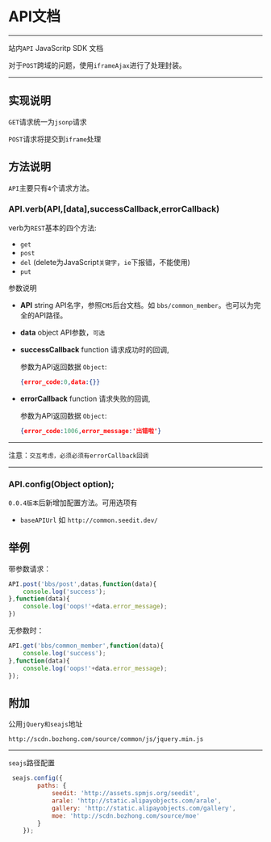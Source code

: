 # API文档

---

<!-- [![Build Status](https://secure.travis-ci.org/aralejs/API.png)](https://travis-ci.org/seedit/API)
[![Coverage Status](https://coveralls.io/repos/aralejs/API/badge.png?branch=master)](https://coveralls.io/r/seedit/API) -->


站内`API` JavaScritp SDK 文档

对于`POST`跨域的问题，使用`iframeAjax`进行了处理封装。

---

## 实现说明

`GET`请求统一为`jsonp`请求

`POST`请求将提交到`iframe`处理

## 方法说明

`API`主要只有`4`个请求方法。


### API.verb(API,[data],successCallback,errorCallback)


verb为`REST`基本的四个方法:

+ `get`
+ `post`
+ `del` (delete为JavaScript`关键字`，`ie`下报错，不能使用)
+ `put`


参数说明

+ **API** string API名字，参照`CMS`后台文档。如 `bbs/common_member`。也可以为完全的API路径。
+ **data** object API参数，`可选`
+ **successCallback** function 请求成功时的回调,

    参数为API返回数据 `Object`:

    ```json
    {error_code:0,data:{}}
    ```

+ **errorCallback** function 请求失败的回调,

    参数为API返回数据 `Object`:

    ```json
    {error_code:1006,error_message:'出错啦'}
    ```

----

注意：`交互考虑，必须必须有errorCallback回调`

----


### API.config(Object option);
`0.0.4版本`后新增加配置方法。可用选项有

+ `baseAPIUrl` 如 `http://common.seedit.dev/`


## 举例

带参数请求：
```javascript
API.post('bbs/post',datas,function(data){
    console.log('success');
},function(data){
    console.log('oops!'+data.error_message);
})
```

无参数时：
```javascript
API.get('bbs/common_member',function(data){
    console.log('success');
},function(data){
    console.log('oops!'+data.error_message);
});
```


## 附加

公用`jQuery和seajs`地址

`http://scdn.bozhong.com/source/common/js/jquery.min.js`

---

`seajs`路径配置

```javascript
 seajs.config({
        paths: {
            seedit: 'http://assets.spmjs.org/seedit',
            arale: 'http://static.alipayobjects.com/arale',
            gallery: 'http://static.alipayobjects.com/gallery',
            moe: 'http://scdn.bozhong.com/source/moe'
        }
    });
```


